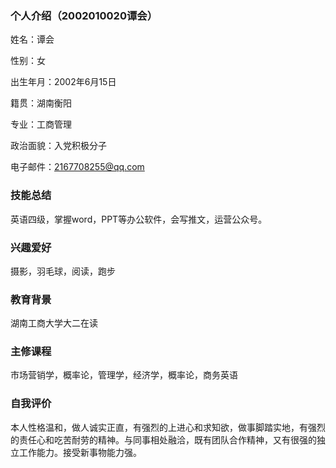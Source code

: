 ### 个人介绍（2002010020谭会）

姓名：谭会

性别：女

出生年月：2002年6月15日

籍贯：湖南衡阳

专业：工商管理

政治面貌：入党积极分子

电子邮件：2167708255@qq.com

### 技能总结

英语四级，掌握word，PPT等办公软件，会写推文，运营公众号。

### 兴趣爱好

摄影，羽毛球，阅读，跑步

### 教育背景

湖南工商大学大二在读

### 主修课程

市场营销学，概率论，管理学，经济学，概率论，商务英语

### 自我评价

本人性格温和，做人诚实正直，有强烈的上进心和求知欲，做事脚踏实地，有强烈的责任心和吃苦耐劳的精神。与同事相处融洽，既有团队合作精神，又有很强的独立工作能力。接受新事物能力强。
